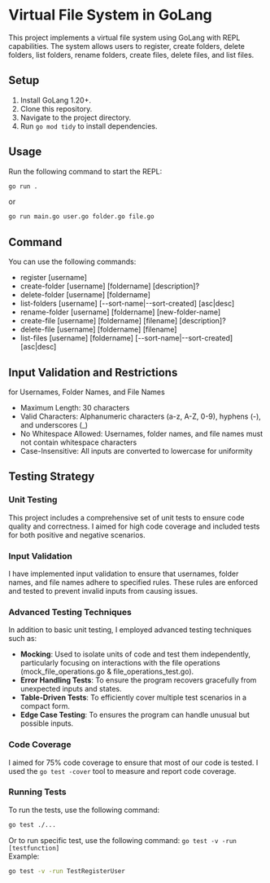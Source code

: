 # Virtual File System in GoLang

This project implements a virtual file system using GoLang with REPL capabilities. The system allows users to register, create folders, delete folders, list folders, rename folders, create files, delete files, and list files.

## Setup

1. Install GoLang 1.20+.
2. Clone this repository.
3. Navigate to the project directory.
4. Run `go mod tidy` to install dependencies.

## Usage

Run the following command to start the REPL:

```sh
go run .
```
or
```sh
go run main.go user.go folder.go file.go
```

## Command
You can use the following commands:

- register [username]
- create-folder [username] [foldername] [description]?
- delete-folder [username] [foldername]
- list-folders [username] [--sort-name|--sort-created] [asc|desc]
- rename-folder [username] [foldername] [new-folder-name]
- create-file [username] [foldername] [filename] [description]?
- delete-file [username] [foldername] [filename]
- list-files [username] [foldername] [--sort-name|--sort-created] [asc|desc]

## Input Validation and Restrictions
for Usernames, Folder Names, and File Names
- Maximum Length: 30 characters
- Valid Characters: Alphanumeric characters (a-z, A-Z, 0-9), hyphens (-), and underscores (_)
- No Whitespace Allowed: Usernames, folder names, and file names must not contain whitespace characters
- Case-Insensitive: All inputs are converted to lowercase for uniformity


## Testing Strategy

### Unit Testing

This project includes a comprehensive set of unit tests to ensure code quality and correctness. I aimed for high code coverage and included tests for both positive and negative scenarios.

### Input Validation

I have implemented input validation to ensure that usernames, folder names, and file names adhere to specified rules. These rules are enforced and tested to prevent invalid inputs from causing issues.

### Advanced Testing Techniques

In addition to basic unit testing, I employed advanced testing techniques such as:
- **Mocking**: Used to isolate units of code and test them independently, particularly focusing on interactions with the file operations (mock_file_operations.go & file_operations_test.go).
- **Error Handling Tests**: To ensure the program recovers gracefully from unexpected inputs and states.
- **Table-Driven Tests**: To efficiently cover multiple test scenarios in a compact form.
- **Edge Case Testing**: To ensures the program can handle unusual but possible inputs.

### Code Coverage

I aimed for 75% code coverage to ensure that most of our code is tested. I used the `go test -cover` tool to measure and report code coverage.

### Running Tests

To run the tests, use the following command:
```sh
go test ./...
```
Or to run specific test, use the following command:
`go test -v -run [testfunction]`  
Example: 
```sh
go test -v -run TestRegisterUser
```
